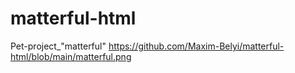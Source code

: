 # matterful-html
Pet-project_"matterful"
https://github.com/Maxim-Belyi/matterful-html/blob/main/matterful.png
